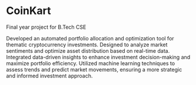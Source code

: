 # CoinKart
Final year project for B.Tech CSE


Developed an automated portfolio allocation and optimization tool for thematic cryptocurrency investments.
 Designed to analyze market sentiments and optimize asset distribution based on real-time data. Integrated data-driven insights to enhance investment decision-making and maximize portfolio efficiency.
 Utilized machine learning techniques to assess trends and predict market movements, ensuring a more strategic and informed investment approach.
